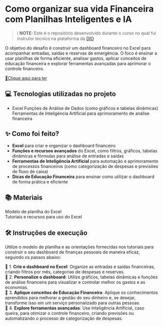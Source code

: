 # Como organizar sua vida Financeira com Planilhas Inteligentes e IA

 > ℹ️ **NOTE:** Este é o repositório desenvolvido durante o curso no qual fui instrutor técnico na plataforma da [DIO](https://dio.me)

O objetivo do desafio é construir um dashboard financeiro no Excel para acompanhar entradas, saídas e reservas de emergência. O foco é ensinar a usar planilhas de forma eficiente, analisar gastos, aplicar conceitos de educação financeira e explorar ferramentas avançadas para aprimorar o controle financeiro.

<a href="https://github.com/Gabiomore/prompts-recipe-to-create-a-ebook/blob/main/output/Ebook-Pythonverse.pdf" title="View PDF now"> 📕Clique aqui para ler</a>

## 💻 **Tecnologias utilizadas no projeto**  
- Excel 
Funções de Análise de Dados (como gráficos e tabelas dinâmicas)  
Ferramentas de Inteligência Artificial para aprimoramento de análise financeira

## ✨ **Como foi feito?**  
- **Excel** para criar e organizar o dashboard financeiro  
- **Funções e recursos avançados** do Excel, como filtros, gráficos, tabelas dinâmicas e fórmulas para análise de entradas e saídas  
- **Ferramentas de Inteligência Artificial** para automação e aprimoramento de processos financeiros (como categorização de despesas e previsões de fluxo de caixa)  
- **Dicas de Educação Financeira** para ensinar como utilizar o dashboard de forma prática e eficiente

## 📚 **Materiais**  
Modelo de planilha do Excel   
Tutoriais e recursos para uso do Excel

## 🛠️ **Instruções de execução**  
Utilize o modelo de planilha e as orientações fornecidas nos tutoriais para construir o seu dashboard de finanças pessoais de maneira eficaz, seguindo os passos abaixo:

🤖 1. **Crie o dashboard no Excel**: Organize as entradas e saídas financeiras, criando filtros por mês, categorias de despesas e reservas.  
🤖 2. **Personalize o dashboard**: Utilize gráficos, tabelas dinâmicas e funções de análise financeira para visualizar e controlar melhor os gastos e as economias.  
🤖 3. **Aplique conceitos de Educação Financeira**: Aplique os conhecimentos aprendidos para melhorar a gestão do seu dinheiro e, se desejar, transforme isso em um serviço personalizado para outras pessoas.  
🤖 4. **Explore ferramentas avançadas**: Use Inteligência Artificial, caso queira, para otimizar o controle financeiro, criando previsões ou automatizando o processo de categorização de despesas.
